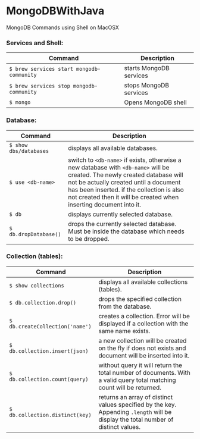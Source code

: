 # MongoDBWithJava

MongoDB Commands using Shell on MacOSX 

### Services and Shell:
| Command | Description |
| --- | --- |
| `$ brew services start mongodb-community` | starts MongoDB services
| `$ brew services stop mongodb-community` | stops MongoDB services
| `$ mongo` | Opens MongoDB shell |

### Database:
| Command | Description |
| --- | --- |
| `$ show dbs/databases` | displays all available databases.
| `$ use <db-name>` | switch to `<db-name>` if exists, otherwise a new database with `<db-name>` will be created. The newly created database will not be actually created until a document has been inserted. if the collection is also not created then it will be created when inserting document into it.
| `$ db` | displays currently selected database.
| `$ db.dropDatabase()` | drops the currently selected database. Must be inside the database which needs to be dropped.

### Collection (tables):
| Command | Description |
| --- | --- |
| `$ show collections` | displays all available collections (tables).
| `$ db.collection.drop()` | drops the specified collection from the database.
| `$ db.createCollection('name')` | creates a collection. Error will be displayed if a collection with the same name exists.
| `$ db.collection.insert(json)` | a new collection will be created on the fly if does not exists and document will be inserted into it.
| `$ db.collection.count(query)` | without query it will return the total number of documents. With a valid query total matching count will be returned.
| `$ db.collection.distinct(key)` | returns an array of distinct values specified by the key. Appending `.length` will be display the total number of distinct values.
